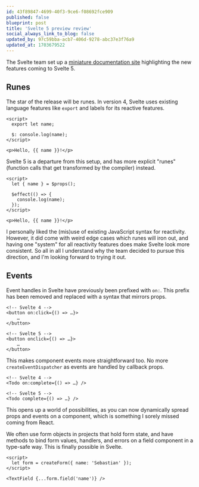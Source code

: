 ```yaml
---
id: 43f89847-4699-40f3-9ce6-f08692fce909
published: false
blueprint: post
title: 'Svelte 5 preview review'
social_always_link_to_blog: false
updated_by: 97c59bba-acb7-406d-9278-abc37e3f76a9
updated_at: 1703679522
---
```

The Svelte team set up a [miniature documentation site](https://svelte-5-preview.vercel.app/docs/introduction) highlighting the new features coming to Svelte 5.

## Runes

The star of the release will be runes. In version 4, Svelte uses existing language features like `export` and labels for its reactive features.

```svelte
<script>
  export let name;
  
  $: console.log(name);
</script>

<p>Hello, {{ name }}!</p>
```

Svelte 5 is a departure from this setup, and has more explicit "runes" (function calls that get transformed by the compiler) instead.

```svelte
<script>
  let { name } = $props();
  
  $effect(() => {
    console.log(name);
  });
</script>

<p>Hello, {{ name }}!</p>
```

I personally liked the (mis)use of existing JavaScript syntax for reactivity. However, it did come with weird edge cases which runes will iron out, and having one "system" for all reactivity features does make Svelte look more consistent. So all in all I understand why the team decided to pursue this direction, and I'm looking forward to trying it out.

## Events

Event handles in Svelte have previously been prefixed with `on:`. This prefix has been removed and replaced with a syntax that mirrors props.


```svelte
<!-- Svelte 4 -->
<button on:click={() => …}>
	…
</button>

<!-- Svelte 5 -->
<button onclick={() => …}>
	…
</button>
```

This makes component events more straightforward too. No more `createEventDispatcher` as events are handled by callback props.

```svelte
<!-- Svelte 4 -->
<Todo on:complete={() => …} />

<!-- Svelte 5 -->
<Todo complete={() => …} />
```

This opens up a world of possibilities, as you can now dynamically spread props and events on a component, which is something I sorely missed coming from React.

We often use form objects in projects that hold form state, and have methods to bind form values, handlers, and errors on a field component in a type-safe way. This is finally possible in Svelte.

```svelte
<script>
  let form = createForm({ name: 'Sebastian' });
</script>

<TextField {...form.field('name')} />
```